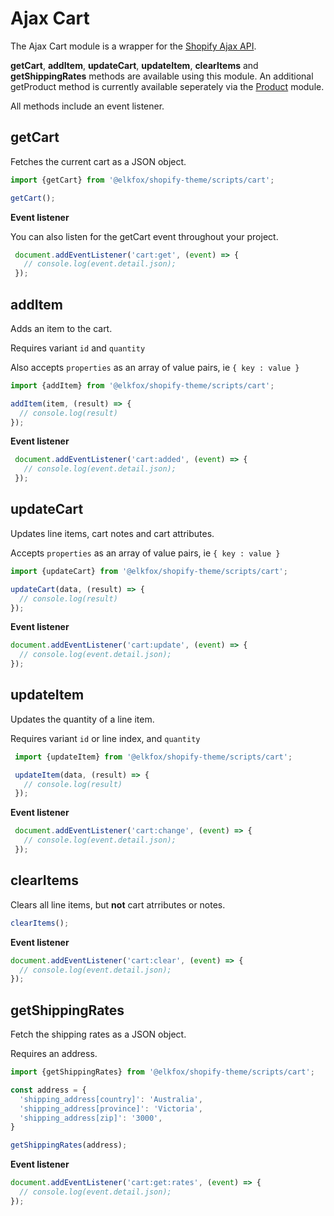 # Ajax Cart

The Ajax Cart module is a wrapper for the [Shopify Ajax API](https://help.shopify.com/en/themes/development/getting-started/using-ajax-api?ref=elkfox).

**getCart**, **addItem**, **updateCart**, **updateItem**, **clearItems** and **getShippingRates** methods are available using this module. An additional getProduct method is currently available seperately via the [Product](product.md) module.

All methods include an event listener.

## getCart

Fetches the current cart as a JSON object.

```javascript
import {getCart} from '@elkfox/shopify-theme/scripts/cart';

getCart();
```

**Event listener**

You can also listen for the getCart event throughout your project.

```javascript
 document.addEventListener('cart:get', (event) => {
   // console.log(event.detail.json);
 });
```

## addItem

Adds an item to the cart.

Requires variant `id` and `quantity`

Also accepts `properties` as an array of value pairs, ie `{ key : value }`

```javascript
import {addItem} from '@elkfox/shopify-theme/scripts/cart';

addItem(item, (result) => {
  // console.log(result)
});
```

**Event listener**

```javascript
 document.addEventListener('cart:added', (event) => {
   // console.log(event.detail.json);
 });
```

## updateCart

Updates line items, cart notes and cart attributes.

Accepts `properties` as an array of value pairs, ie `{ key : value }`

```javascript
import {updateCart} from '@elkfox/shopify-theme/scripts/cart';

updateCart(data, (result) => {
  // console.log(result)
});
```

**Event listener**

```javascript
document.addEventListener('cart:update', (event) => {
  // console.log(event.detail.json);
});
```

## updateItem

Updates the quantity of a line item.

Requires variant `id` or line index, and `quantity`

```javascript
 import {updateItem} from '@elkfox/shopify-theme/scripts/cart';

 updateItem(data, (result) => {
   // console.log(result)
 });
```

**Event listener**

```javascript
 document.addEventListener('cart:change', (event) => {
   // console.log(event.detail.json);
 });
```

## clearItems

Clears all line items, but **not** cart atrributes or notes.

```javascript
clearItems();
```

**Event listener**

```javascript
document.addEventListener('cart:clear', (event) => {
  // console.log(event.detail.json);
});
```

## getShippingRates

Fetch the shipping rates as a JSON object.

Requires an address.

```javascript
import {getShippingRates} from '@elkfox/shopify-theme/scripts/cart';

const address = {
  'shipping_address[country]': 'Australia',
  'shipping_address[province]': 'Victoria',
  'shipping_address[zip]': '3000',
}

getShippingRates(address);
```

**Event listener**

```javascript
document.addEventListener('cart:get:rates', (event) => {
  // console.log(event.detail.json);
});
```

